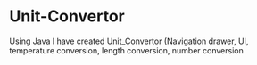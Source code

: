 # Unit-Convertor
Using Java I have created Unit_Convertor (Navigation drawer, UI, temperature conversion, length conversion, number conversion

